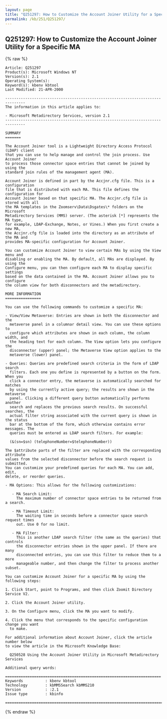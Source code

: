 ```yaml
---
layout: page
title: "Q251297: How to Customize the Account Joiner Utility for a Specific MA"
permalink: /kb/251/Q251297/
---
```


## Q251297: How to Customize the Account Joiner Utility for a Specific MA

{% raw %}

	Article: Q251297
	Product(s): Microsoft Windows NT
	Version(s): 2.1
	Operating System(s): 
	Keyword(s): kbenv kbtool
	Last Modified: 21-APR-2000
	
	-------------------------------------------------------------------------------
	The information in this article applies to:
	
	- Microsoft Metadirectory Services, version 2.1 
	-------------------------------------------------------------------------------
	
	SUMMARY
	=======
	
	The Account Joiner tool is a Lightweight Directory Access Protocol (LDAP) client
	that you can use to help manage and control the join process. Use Account Joiner
	to process those connector space entries that cannot be joined by using the
	standard join rules of the management agent (MA).
	
	Account Joiner is defined in part by the Accjnr.cfg file. This is a configuration
	file that is distributed with each MA. This file defines the configuration for
	Account Joiner based on that specific MA. The Accjnr.cfg file is stored with all
	the MA templates in the Zoomserv\Data\Dsgates\* folders on the Microsoft
	Metadirectory Services (MMS) server. (The asterisk [*] represents the MA type,
	for example, LDAP-Exchange, Notes, or Vines.) When you first create a new MA,
	the Accjnr.cfg file is loaded into the directory as an attribute of the MA and
	provides MA-specific configuration for Account Joiner.
	
	You can customize Account Joiner to view certain MAs by using the View menu and
	disabling or enabling the MA. By default, all MAs are displayed. By using the
	Configure menu, you can then configure each MA to display specific settings
	based on the data contained in the MA. Account Joiner allows you to configure
	the column view for both disconnectors and the metadirectory.
	
	MORE INFORMATION
	================
	
	You can use the following commands to customize a specific MA:
	
	- View/View Metaverse: Entries are shown in both the disconnector and the
	  metaverse panel in a columnar detail view. You can use these options to
	  configure which attributes are shown in each column, the column width, and
	  the heading text for each column. The View option lets you configure the
	  disconnector (upper) panel; the Metaverse View option applies to the
	  metaverse (lower) panel.
	
	- Queries: Queries are predefined search criteria in the form of LDAP search
	  filters. Each one you define is represented by a button on the form. When you
	  click a connector entry, the metaverse is automatically searched for matches
	  by using the currently active query; the results are shown in the metaverse
	  panel. Clicking a different query button automatically performs another
	  search and replaces the previous search results. On successful searches, the
	  actual filter string associated with the current query is shown in the status
	  bar at the bottom of the form, which otherwise contains error messages. The
	  queries must be entered as LDAP search filters. For example:
	
	  (&(sn=$sn) (telephoneNumber=$telephoneNumber))
	
	The $attribute parts of the filter are replaced with the corresponding attribute
	values from the selected disconnector before the search request is submitted.
	You can customize your predefined queries for each MA. You can add, edit,
	delete, or reorder queries.
	
	- MA Options: This allows for the following customizations:
	
	   - MA Search Limit:
	     The maximum number of connector space entries to be returned from a search.
	
	   - MA Timeout Limit:
	     The waiting time in seconds before a connector space search request times
	     out. Use 0 for no limit.
	
	   - MA Filter:
	     This is another LDAP search filter (the same as the queries) that controls
	     the disconnector entries shown in the upper panel. If there are many
	     disconnected entries, you can use this filter to reduce them to a more
	     manageable number, and then change the filter to process another subset.
	
	You can customize Account Joiner for a specific MA by using the following steps:
	
	1. Click Start, point to Programs, and then click Zoomit Directory Service V2.
	
	2. Click the Account Joiner utility.
	
	3. On the Configure menu, click the MA you want to modify.
	
	4. Click the menu that corresponds to the specific configuration change you want
	  to make.
	
	For additional information about Account Joiner, click the article number below
	to view the article in the Microsoft Knowledge Base:
	
	  Q250528 Using the Account Joiner Utility in Microsoft Metadirectory Services
	
	Additional query words:
	
	======================================================================
	Keywords          : kbenv kbtool 
	Technology        : kbMMSSearch kbMMS210
	Version           : :2.1
	Issue type        : kbinfo
	
	=============================================================================
	

{% endraw %}
